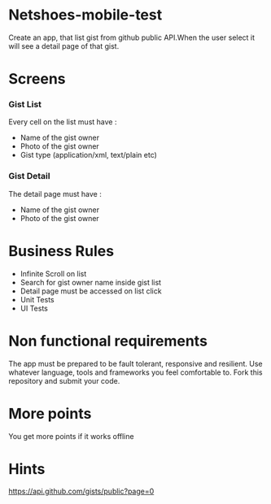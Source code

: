 # Netshoes-mobile-test

Create an app, that list gist from github public API.When the user select it will see a detail page of that gist.

# Screens
### Gist List
Every cell on the list must have :
- Name of the gist owner
- Photo of the gist owner
- Gist type (application/xml, text/plain etc)

### Gist Detail
The detail page must have :
- Name of the gist owner
- Photo of the gist owner

# Business Rules
- Infinite Scroll on list
- Search for gist owner name inside gist list
- Detail page must be accessed on list click
- Unit Tests
- UI Tests

# Non functional requirements
The app must be prepared to be fault tolerant, responsive and resilient.
    Use whatever language, tools and frameworks you feel comfortable to.
    Fork this repository and submit your code.

# More points
You get more points if it works offline

# Hints
https://api.github.com/gists/public?page=0
